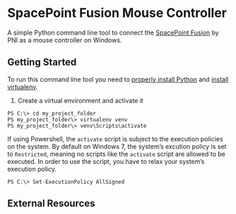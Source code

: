 # SpacePoint Fusion Mouse Controller

A simple Python command line tool to connect the [SpacePoint Fusion](http://www.pnicorp.com/markets/gaming) by PNI as a mouse controller on Windows.

## Getting Started

To run this command line tool you need to [properly install Python](http://docs.python-guide.org/en/latest/starting/install/win/) and [install virtualenv](http://virtualenv.readthedocs.org/en/latest/index.html).

1. Create a virtual environment and activate it
```
PS C:\> cd my_project_folder
PS my_project_folder\> virtualenv venv
PS my_project_folder\> venv\Scripts\activate
```

If using Powershell, the `activate` script is subject to the execution policies on the system. By default on Windows 7, the system’s excution policy is set to `Restricted`, meaning no scripts like the `activate` script are allowed to be executed. In order to use the script, you have to relax your system’s execution policy.

```PS C:\> Set-ExecutionPolicy AllSigned```

## External Resources